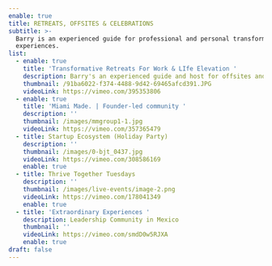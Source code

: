 ```yaml
---
enable: true
title: RETREATS, OFFSITES & CELEBRATIONS
subtitle: >-
  Barry is an experienced guide for professional and personal transformative
  experiences.
list:
  - enable: true
    title: 'Transformative Retreats For Work & LIfe Elevation '
    description: Barry's an experienced guide and host for offsites and retreats.
    thumbnail: /91ba6022-f374-4488-9d42-69465afcd391.JPG
    videoLink: https://vimeo.com/395353806
  - enable: true
    title: 'Miami Made. | Founder-led community '
    description: ''
    thumbnail: /images/mmgroup1-1.jpg
    videoLink: https://vimeo.com/357365479
  - title: Startup Ecosystem (Holiday Party)
    description: ''
    thumbnail: /images/0-bjt_0437.jpg
    videoLink: https://vimeo.com/308586169
    enable: true
  - title: Thrive Together Tuesdays
    description: ''
    thumbnail: /images/live-events/image-2.png
    videoLink: https://vimeo.com/178041349
    enable: true
  - title: 'Extraordinary Experiences '
    description: Leadership Community in Mexico
    thumbnail: ''
    videoLink: https://vimeo.com/smdD0w5RJXA
    enable: true
draft: false
---
```

